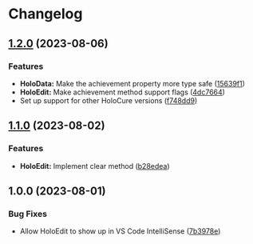 # Changelog

## [1.2.0](https://github.com/araguma/holocure-save-editor/compare/v1.1.0...v1.2.0) (2023-08-06)


### Features

* **HoloData:** Make the achievement property more type safe ([15639f1](https://github.com/araguma/holocure-save-editor/commit/15639f123c58a7fde5676c51fc7dd49f1dba8317))
* **HoloEdit:** Make achievement method support flags ([4dc7664](https://github.com/araguma/holocure-save-editor/commit/4dc7664471b511d3bea5c32867bc7da88df99414))
* Set up support for other HoloCure versions ([f748dd9](https://github.com/araguma/holocure-save-editor/commit/f748dd92b9afdf55875c03adc39df9df8974019e))

## [1.1.0](https://github.com/araguma/holocure-save-editor/compare/v1.0.0...v1.1.0) (2023-08-02)


### Features

* **HoloEdit:** Implement clear method ([b28edea](https://github.com/araguma/holocure-save-editor/commit/b28edeab6f05c8af7962c545186954bc161acb27))

## 1.0.0 (2023-08-01)


### Bug Fixes

* Allow HoloEdit to show up in VS Code IntelliSense ([7b3978e](https://github.com/araguma/holocure-save-editor/commit/7b3978ef2a373d0b18282d1658b631a0581b2cbe))
